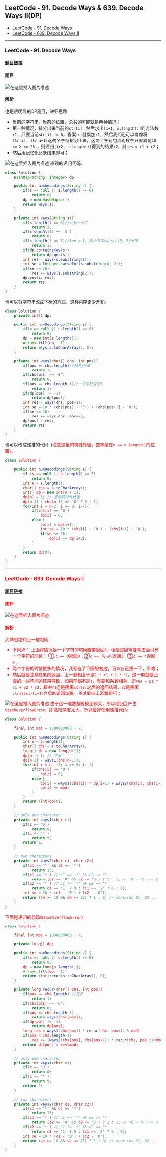 ﻿## LeetCode - 91. Decode Ways & 639. Decode Ways II(DP)

* [LeetCode - 91. Decode Ways](#1)
* [LeetCode - 639. Decode Ways II](#2)

***
### <font id = "1">LeetCode - 91. Decode Ways 
#### [题目链接](https://leetcode.com/problems/decode-ways/)
#### 题目
![在这里插入图片描述](https://img-blog.csdnimg.cn/20190202131941724.png?x-oss-process=image/watermark,type_ZmFuZ3poZW5naGVpdGk,shadow_10,text_aHR0cHM6Ly9ibG9nLmNzZG4ubmV0L3p4enh6eDAxMTk=,size_16,color_FFFFFF,t_70)
#### 解析

也是很明显的DP题目，递归思路

* 当前的字符串，当前的位置，总共的可能就是两种情况；
* 第一种情况，拆分出来当前的`str[i]`，然后求出`[i+1, s.length()]`的方法数`r1`，只要当前`str[i] != 0`，答案`res`就累加`r1`，然后我们还可以考虑将`str[i], str[i+1]`这两个字符拆分出来，这两个字符组成的数字只要满足`10 <= X <= 26 `，则递归`[i+2, s.length()]`得到的结果`r2`，则`res = r1 + r2`；
* 然后用记忆化记录结果即可；

![在这里插入图片描述](https://img-blog.csdnimg.cn/201902022127254.png?x-oss-process=image/watermark,type_ZmFuZ3poZW5naGVpdGk,shadow_10,text_aHR0cHM6Ly9ibG9nLmNzZG4ubmV0L3p4enh6eDAxMTk=,size_16,color_FFFFFF,t_70)
直观的递归代码: 
```java
class Solution {
    HashMap<String, Integer> dp;

    public int numDecodings(String s) {
        if(s == null || s.length() == 0)
            return 0;
        dp = new HashMap<>();
        return ways(s);
    }

    private int ways(String s){
        if(s.length() == 0)//找到一个了
            return 1; 
        if(s.charAt(0) == '0')
            return 0;
        if(s.length() == 1)//len = 1, 防止下面substr(0, 2)出错
            return 1;
        if(dp.containsKey(s))
            return dp.get(s);
        int res = ways(s.substring(1)); 
        int se = Integer.parseInt(s.substring(0, 2));
        if(se <= 26)
            res += ways(s.substring(2));
        dp.put(s, res);
        return res;
    }
}
```
也可以将字符串改成下标的方式，这样内存更少开销。
```java
class Solution {
    private int[] dp;

    public int numDecodings(String s) {
        if(s == null || s.length() == 0)
            return 0;
        dp = new int[s.length()];
        Arrays.fill(dp, -1);
        return ways(s.toCharArray(), 0);
    }

    private int ways(char[] chs, int pos){
        if(pos == chs.length)//越界/空串
            return 1;
        if(chs[pos] == '0')
            return 0;
        if(pos == chs.length-1)//一个字符返回1
            return 1;
        if(dp[pos] != -1)
            return dp[pos];
        int res = ways(chs, pos+1);
        int se = 10 * (chs[pos] - '0') + (chs[pos+1] - '0');
        if(se <= 26)
            res += ways(chs, pos+2);
        dp[pos] = res;
        return res;
    }
}
```
也可以改成递推的代码: (<font color = red>注意这里的特殊处理，空串是在`n == s.length()`的位置)。
```java
class Solution {
    
    public int numDecodings(String s) {
        if (s == null || s.length() == 0)
            return 0;
        int n = s.length();
        char[] chs = s.toCharArray();
        int[] dp = new int[n + 1];
        dp[n] = 1; // 空串要特殊处理
        dp[n-1] = chs[n-1] == '0' ? 0 : 1;
        for(int i = n-2; i >= 0; i--){
            if(chs[i] == '0')
                dp[i] = 0;
            else {
                dp[i] = dp[i+1];
                int se = 10 * (chs[i] - '0') + (chs[i+1] - '0');
                if(se <= 26)
                    dp[i] += dp[i+2];
            }
        }
        return dp[0];
    }
}
```
***
### <font id = "2">LeetCode - 639. Decode Ways II
#### [题目链接](https://leetcode.com/problems/decode-ways-ii/)
#### 题目
![在这里插入图片描述](https://img-blog.csdnimg.cn/2019020213212088.png?x-oss-process=image/watermark,type_ZmFuZ3poZW5naGVpdGk,shadow_10,text_aHR0cHM6Ly9ibG9nLmNzZG4ubmV0L3p4enh6eDAxMTk=,size_16,color_FFFFFF,t_70)
#### 解析

大体思路和上一题相同:

* 不同点： 上面的情况当一个字符的时候直接返回`1`，但是这里需要考虑当只有一个字符的时候： ① `c == 0`返回`0`；②`c == {0~9}`返回`1`；③`c == *`返回`9`；
* 两个字符的时候更多的情况，我写在了下图的右边，可以自己推一下，不难；
* 然后就是注意结果的返回，上一题相当于是`1 * r1 + 1 * r2`，这一题就是上面的一些不同的结果导致，如果前缀不是`1`，就要和系数相乘，即`res = p1 * r1 + p2 * r2`，其中`r1`还是隔离`str[i]`之后的返回结果，`r2`是隔离`str[i]str[i+1]`之后的返回结果，不过要带上系数即可；


![在这里插入图片描述](https://img-blog.csdnimg.cn/20190202214318650.png?x-oss-process=image/watermark,type_ZmFuZ3poZW5naGVpdGk,shadow_10,text_aHR0cHM6Ly9ibG9nLmNzZG4ubmV0L3p4enh6eDAxMTk=,size_16,color_FFFFFF,t_70)
由于这一题数据规模比较大，所以递归会产生`StackOverflowError`，即递归深度太大，所以最好使用递推代码: 
```java
class Solution {

    final int mod = 1000000000 + 7;

    public int numDecodings(String s) {
        int n = s.length();
        char[] chs = s.toCharArray();
        long[] dp = new long[n+1];
        dp[n] = 1; // 空串
        dp[n-1] = ways1(chs[n-1]);
        for(int i = n - 2; i >= 0; i--){
            if(chs[i] == '0')
                dp[i] = 0;
            else {
                dp[i] = ways1(chs[i]) * dp[i+1] + ways2(chs[i], chs[i+1]) * dp[i+2];    
                dp[i] %= mod;
            }
        }
        return (int)dp[0];
    }

    // only one character
    private int ways1(char c){
        if(c == '0')
            return 0;
        if(c == '*')
            return 9;
        return 1;
    }

    // two characters
    private int ways2(char c1, char c2){
        if(c1 == '*' && c2 == '*')
            return 15;
        if(c1 == '*') // c1 == '*' && c2 != '*'
            return (c2 >= '0' && c2 <= '6') ? 2 : 1; // *0 ~ *6 --> 2
        if(c2 == '*') // c1 != '*' && c2 == '*'
            return c1 == '1' ? 9 : (c1 == '2' ? 6 : 0);
        int se = 10 * (c1 - '0') + (c2 - '0');
        return (se >= 10 && se <= 26) ? 1 : 0; // contains 01, 02...
    }
}
```



下面是递归的代码(`StackOverflowError`)

```java
class Solution {

    final int mod = 1000000000 + 7;

    private long[] dp;

    public int numDecodings(String s) {
        if(s == null || s.length() == 0)
            return 0;
        dp = new long[s.length()];
        Arrays.fill(dp, -1);
        return (int)recur(s.toCharArray(), 0);
    }

    private long recur(char[] chs, int pos){
        if(pos == chs.length) //空串
            return 1;
        if(chs[pos] == '0')
            return 0;
        if(pos == chs.length-1)
            return ways1(chs[pos]);
        if(dp[pos] != -1)
            return dp[pos];
        long res = ways1(chs[pos]) * recur(chs, pos+1) % mod;
        if(pos < chs.length-1)
            res += (ways2(chs[pos], chs[pos+1]) * recur(chs, pos+2)%mod) % mod;
        return dp[pos] = res%mod;
    }

    // only one character
    private int ways1(char c){
        if(c == '0')
            return 0;
        if(c == '*')
            return 9;
        return 1;
    }

    // two characters
    private int ways2(char c1, char c2){
        if(c1 == '*' && c2 == '*')
            return 15;
        if(c1 == '*') // c1 == '*' && c2 != '*'
            return (c2 >= '0' && c2 <= '6') ? 2 : 1; // *0 ~ *6 --> 2
        if(c2 == '*') // c1 != '*' && c2 == '*'
            return c1 == '1' ? 9 : (c1 == '2' ? 6 : 0);
        int se = 10 * (c1 - '0') + (c2 - '0');
        return (se >= 10 && se <= 26) ? 1 : 0; // contains 01, 02...
    }
}
```

